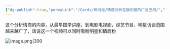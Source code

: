 ```yaml
---
{"dg-publish":true,"permalink":"/Cards/风向标/情商分析在娱乐圈的广泛应用/","tags":["生财有术","风向标"],"noteIcon":3,"created":"2023-12-27","updated":"2024-04-11"}
---
```


这个分析情商的内容，从最早国学讲座，到电影电视剧，综艺节目，明星访谈范围越来越广了，话说这一个视频可以同时吸粉明星和情商粉

![image.png|300](http://img.xlg.life/images/202404112333690.png)
